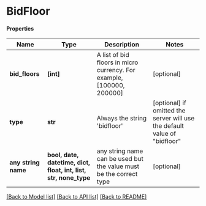 # BidFloor

#### Properties
Name | Type | Description | Notes
------------ | ------------- | ------------- | -------------
**bid_floors** | **[int]** | A list of bid floors in micro currency. For example, [100000, 200000] | [optional] 
**type** | **str** | Always the string &#x27;bidfloor&#x27; | [optional]  if omitted the server will use the default value of "bidfloor"
**any string name** | **bool, date, datetime, dict, float, int, list, str, none_type** | any string name can be used but the value must be the correct type | [optional]

[[Back to Model list]](../README.md#documentation-for-models) [[Back to API list]](../README.md#documentation-for-api-endpoints) [[Back to README]](../README.md)

